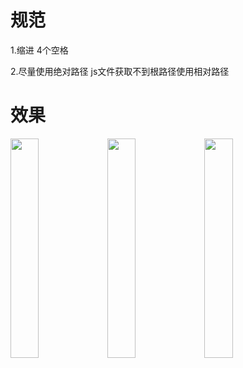 # 规范

1.缩进 4个空格

2.尽量使用绝对路径 js文件获取不到根路径使用相对路径

# 效果

<div align="left">
<img width="30%" src="E:\circle\image-resource\home-page.gif" style="zoom:100%;" />
<img width="30%" src="E:\circle\image-resource\personal-details-page.gif" style="zoom:100%;" />
<img width="30%" src="E:\circle\image-resource\post-image.gif" style="zoom:100%;" />
</div>
